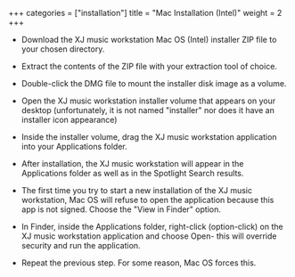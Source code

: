 +++
categories = ["installation"]
title = "Mac Installation (Intel)"
weight = 2
+++

* Download the XJ music workstation Mac OS (Intel) installer ZIP file to your chosen directory.

* Extract the contents of the ZIP file with your extraction tool of choice.

* Double-click the DMG file to mount the installer disk image as a volume.

* Open the XJ music workstation installer volume that appears on your desktop (unfortunately, it is not named "installer" nor does it have an installer icon appearance) 

* Inside the installer volume, drag the XJ music workstation application into your Applications folder. 

* After installation, the XJ music workstation will appear in the Applications folder as well as in the Spotlight Search results.

* The first time you try to start a new installation of the XJ music workstation, Mac OS will refuse to open the application because this app is not signed. Choose the "View in Finder" option.

* In Finder, inside the Applications folder, right-click (option-click) on the XJ music workstation application and choose Open- this will override security and run the application.

* Repeat the previous step. For some reason, Mac OS forces this.
